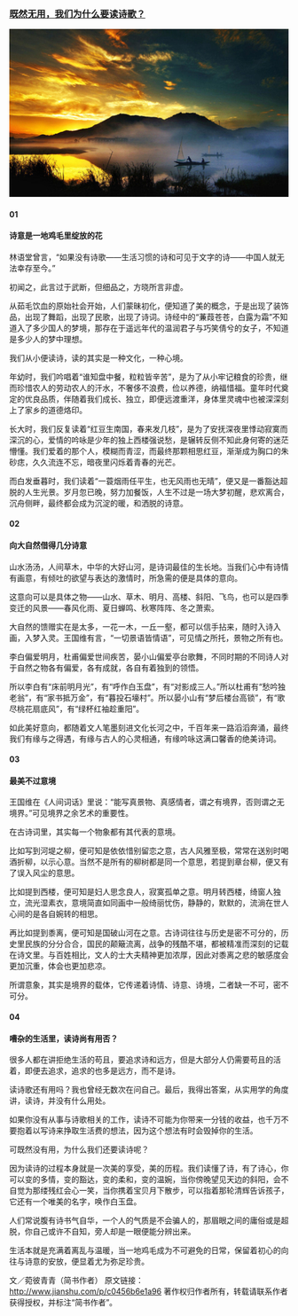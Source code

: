 ### [既然无用，我们为什么要读诗歌？]()
![](img/既然无用，我们为什么要读诗歌.jpg)

#### 01

#### 诗意是一地鸡毛里绽放的花

林语堂曾言，“如果没有诗歌——生活习惯的诗和可见于文字的诗——中国人就无法幸存至今。”

初闻之，此言过于武断，但细品之，方晓所言非虚。

从茹毛饮血的原始社会开始，人们蒙昧初化，便知道了美的概念，于是出现了装饰品，出现了舞蹈，出现了民歌，出现了诗词。诗经中的“蒹葭苍苍，白露为霜”不知道入了多少国人的梦境，那存在于遥远年代的温润君子与巧笑倩兮的女子，不知道是多少人的梦中理想。

我们从小便读诗，读的其实是一种文化，一种心境。

年幼时，我们吟唱着“谁知盘中餐，粒粒皆辛苦”，是为了从小牢记粮食的珍贵，继而珍惜农人的劳动农人的汗水，不奢侈不浪费，俭以养德，纳福惜福。童年时代奠定的优良品质，伴随着我们成长、独立，即便远渡重洋，身体里灵魂中也被深深刻上了家乡的道德烙印。

长大时，我们反复读着“红豆生南国，春来发几枝”，是为了安抚深夜里悸动寂寞而深沉的心，爱情的吟咏是少年的独上西楼强说愁，是辗转反侧不知此身何寄的迷茫懵懂。我们爱着的那个人，模糊而青涩，而最终那颗相思红豆，渐渐成为胸口的朱砂痣，久久流连不忘，暗夜里闪烁着青春的光芒。

而白发垂暮时，我们读着“一蓑烟雨任平生，也无风雨也无晴”，便又是一番豁达超脱的人生光景。岁月忽已晚，努力加餐饭，人生不过是一场大梦初醒，悲欢离合，沉舟侧畔，最终都会成为沉淀的暖，和洒脱的诗意。

#### 02

#### 向大自然借得几分诗意

山水汤汤，人间草木，中华的大好山河，是诗词最佳的生长地。当我们心中有诗情有画意，有倾吐的欲望与表达的激情时，所急需的便是具体的意向。

这意向可以是具体之物——山水、草木、明月、高楼、斜阳、飞鸟，也可以是四季变迁的风景——春风化雨、夏日蝉鸣、秋寒阵阵、冬之萧索。

大自然的馈赠实在是太多，一花一木，一丘一壑，都可以信手拈来，随时入诗入画，入梦入灵。王国维有言，“一切景语皆情语”，可见情之所托，景物之所有也。

李白偏爱明月，杜甫偏爱世间疾苦，晏小山偏爱亭台歌舞，不同时期的不同诗人对于自然之物各有偏爱，各有成就，各自有着独到的领悟。

所以李白有“床前明月光”，有“呼作白玉盘”，有“对影成三人。”所以杜甫有“愁吟独老翁”，有“家书抵万金”，有“暮投石壕村”。所以晏小山有“梦后楼台高锁”，有“歌尽桃花扇底风”，有“绿杯红袖趁重阳”。

如此美好意向，都随着文人笔墨刻进文化长河之中，千百年来一路滔滔奔涌，最终我们有缘与之得遇，有缘与古人的心灵相通，有缘吟咏这满口馨香的绝美诗词。

#### 03

#### 最美不过意境
王国维在《人间词话》里说：“能写真景物、真感情者，谓之有境界，否则谓之无境界。”可见境界之余艺术的重要性。

在古诗词里，其实每一个物象都有其代表的意境。

比如写到河堤之柳，便可知是依依惜别留恋之意，古人风雅至极，常常在送别时喝酒折柳，以示心意。当然不是所有的柳树都是同一个意思，若提到章台柳，便又有了误入风尘的意思。

比如提到西楼，便可知是妇人思念良人，寂寞孤单之意。明月转西楼，绮窗人独立，流光湿素衣，意境简直如同画中一般绮丽忧伤，静静的，默默的，流淌在世人心间的是各自婉转的相思。

再比如提到黍离，便可知是国破山河在之意。古诗词往往与历史是密不可分的，历史里民族的分分合合，国民的颠簸流离，战争的残酷不堪，都被精准而深刻的记载在诗文里。与百姓相比，文人的士大夫精神更加浓厚，因此对黍离之悲的敏感度会更加沉重，体会也更加悲凉。

所谓意象，其实是境界的载体，它传递着诗情、诗意、诗境，二者缺一不可，密不可分。

#### 04

#### 嘈杂的生活里，读诗尚有用否？
很多人都在讲拒绝生活的苟且，要追求诗和远方，但是大部分人仍需要苟且的活着，即便去追求，追求的也多是远方，而不是诗。

读诗歌还有用吗？我也曾经无数次在问自己。最后，我得出答案，从实用学的角度讲，读诗，并没有什么用处。

如果你没有从事与诗歌相关的工作，读诗不可能为你带来一分钱的收益，也千万不要抱着以写诗来挣取生活费的想法，因为这个想法有时会毁掉你的生活。

可既然没有用，为什么我们还要读诗呢？

因为读诗的过程本身就是一次美的享受，美的历程。我们读懂了诗，有了诗心，你可以变的多情，变的豁达，变的柔和，变的温婉，当你傍晚望见天边的斜阳，会不自觉为那缕残红会心一笑，当你携着宝贝月下散步，可以指着那轮清辉告诉孩子，它还有一个唯美的名字，唤作白玉盘。

人们常说腹有诗书气自华，一个人的气质是不会骗人的，那眉眼之间的庸俗或是超脱，你自己或许不自知，旁人却是一眼便能分辨出来。

生活本就是充满着离乱与温暖，当一地鸡毛成为不可避免的日常，保留着初心的向往与诗意的安放，便显着尤为弥足珍贵。

文／菀彼青青（简书作者）
原文链接：http://www.jianshu.com/p/c0456b6e1a96
著作权归作者所有，转载请联系作者获得授权，并标注“简书作者”。
